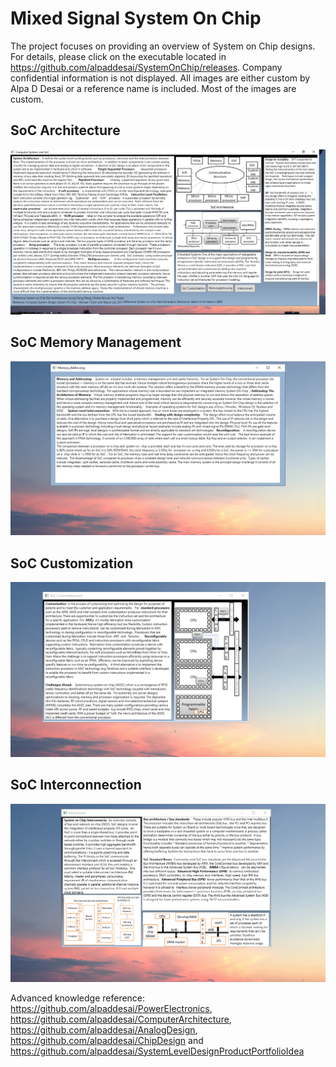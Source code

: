 # Mixed Signal System On Chip

The project focuses on providing an overview of System on Chip designs. For details, please click on the executable located in https://github.com/alpaddesai/SystemOnChip/releases. Company confidential information is not displayed. All images are either custom by Alpa D Desai or a reference name is included. Most of the images are custom. 

## SoC Architecture
![image](SoC.png)

## SoC Memory Management
![image](MemoryAddressing.png)

## SoC Customization
![image](SoCCustomization.png)

## SoC Interconnection
![image](Interconnect.png)

Advanced knowledge reference: https://github.com/alpaddesai/PowerElectronics, https://github.com/alpaddesai/ComputerArchitecture,  https://github.com/alpaddesai/AnalogDesign,  https://github.com/alpaddesai/ChipDesign and https://github.com/alpaddesai/SystemLevelDesignProductPortfolioIdea
